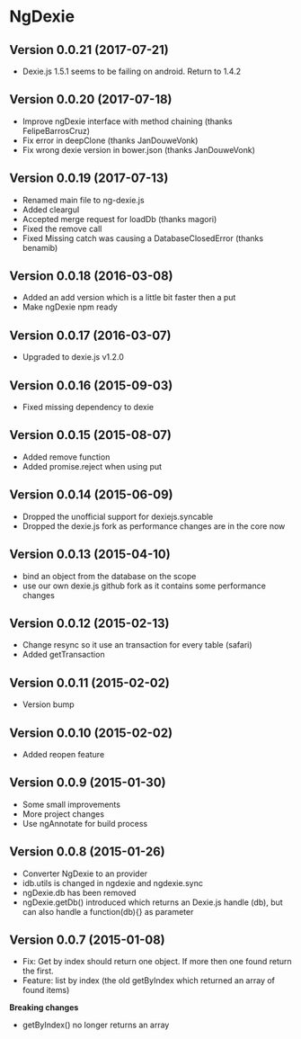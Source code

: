 # NgDexie #

## Version 0.0.21 (2017-07-21) ##
* Dexie.js 1.5.1 seems to be failing on android. Return to 1.4.2

## Version 0.0.20 (2017-07-18) ##
* Improve ngDexie interface with method chaining (thanks FelipeBarrosCruz)
* Fix error in deepClone (thanks JanDouweVonk)
* Fix wrong dexie version in bower.json (thanks JanDouweVonk)

## Version 0.0.19 (2017-07-13) ##
* Renamed main file to ng-dexie.js
* Added cleargul
* Accepted merge request for loadDb (thanks magori)
* Fixed the remove call
* Fixed Missing catch was causing a DatabaseClosedError (thanks benamib)

## Version 0.0.18 (2016-03-08) ##
* Added an add version which is a little bit faster then a put
* Make ngDexie npm ready

## Version 0.0.17 (2016-03-07) ##
* Upgraded to dexie.js v1.2.0

## Version 0.0.16 (2015-09-03) ##
* Fixed missing dependency to dexie

## Version 0.0.15 (2015-08-07) ##
* Added remove function
* Added promise.reject when using put

## Version 0.0.14 (2015-06-09) ##
* Dropped the unofficial support for dexiejs.syncable
* Dropped the dexie.js fork as performance changes are in the core now

## Version 0.0.13 (2015-04-10) ##
* bind an object from the database on the scope
* use our own dexie.js github fork as it contains some performance changes

## Version 0.0.12 (2015-02-13) ##
* Change resync so it use an transaction for every table (safari)
* Added getTransaction

## Version 0.0.11 (2015-02-02) ##
* Version bump

## Version 0.0.10 (2015-02-02) ##
* Added reopen feature

## Version 0.0.9 (2015-01-30) ##
* Some small improvements
* More project changes
* Use ngAnnotate for build process

## Version 0.0.8 (2015-01-26) ##
* Converter NgDexie to an provider
* idb.utils is changed in ngdexie and ngdexie.sync
* ngDexie.db has been removed
* ngDexie.getDb() introduced which returns an Dexie.js handle (db), but can also handle a function(db){} as parameter

## Version 0.0.7 (2015-01-08) ##

* Fix: Get by index should return one object. If more then one found return the first.
* Feature: list by index (the old getByIndex which returned an array of found items)

**Breaking changes**  

* getByIndex() no longer returns an array